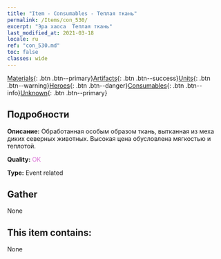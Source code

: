 ```yaml
---
title: "Item - Consumables - Теплая ткань"
permalink: /Items/con_530/
excerpt: "Эра хаоса  Теплая ткань"
last_modified_at: 2021-03-18
locale: ru
ref: "con_530.md"
toc: false
classes: wide
---
```

 [Materials](/ru/Items/){: .btn .btn--primary}[Artifacts](/ru/Items/Artifacts/){: .btn .btn--success}[Units](/ru/Items/Units/){: .btn .btn--warning}[Heroes](/ru/Items/Heroes/){: .btn .btn--danger}[Consumables](/ru/Items/Consumables/){: .btn .btn--info}[Unknown](/ru/Items/Unknown/){: .btn .btn--primary}

## Подробности
 **Описание:** Обработанная особым образом ткань, вытканная из меха диких северных животных. Высокая цена обусловлена мягкостью и теплотой.

 **Quality:** <span style="color: #DA70D6">OK</span>

 **Type:** Event related

## Gather

  None

## This item contains:

  None

